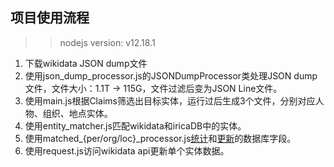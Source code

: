 ## 项目使用流程
>> nodejs version: v12.18.1
1. 下载wikidata JSON dump文件
2. 使用json_dump_processor.js的JSONDumpProcessor类处理JSON dump文件，文件大小：1.1T -> 115G，文件过滤后变为JSON Line文件。
3. 使用main.js根据Claims筛选出目标实体，运行过后生成3个文件，分别对应人物、组织、地点实体。
4. 使用entity_matcher.js匹配wikidata和iricaDB中的实体。
5. 使用matched_{per/org/loc}_processor.js[统计](知识库可更新实体统计-2020-01-19.md)和[更新](知识库更新数据统计_2020-01-21.md)的数据库字段。
6. 使用request.js访问wikidata api更新单个实体数据。
